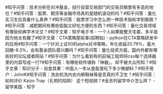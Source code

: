 #知乎问答：技术分析在对冲基金，投行自营交易部门的交易员眼里有多高的地位？#知乎问答：股票、期货等金融市场真的是随机波动的吗？#知乎问答：量化实习生应具备什么素养？#知乎问答：股票学习中怎么把一种技术指标学到极致？#知乎问答：减肥期间有哪些低脂又好吃方便的东西？#知乎问答：量化交易领域有哪些经典学术论文？#知乎文章：知乎电子书 - 一个人如果能整天宅着，多半是因为他太有趣了#知乎文章：CTA策略那些事(招聘贴) - python在CTA策略研发中的应用#知乎问答：一个针对上证50的alpha对冲策略，年化收益20.79%，最大回撤-8.3%，会有基金团队感兴趣吗？#知乎问答：量化投资方面，国内外都有哪些好的论坛或者网站？#知乎问答：为什么看到有的前端工程师将css每个选择器里的内容写成一行?#知乎问答：有哪些软件堪称「神器」，却不被大众所知？#知乎文章：知识分子 - 自食其果：中国人一年从食盐里吃下多少微塑料？#知乎用户：JohnK#知乎问答：洗衣机洗内衣内裤鞋袜等是否真的不卫生？#知乎问答：如何评价 Kaizo Trap（孔明的陷阱） 这个短视频？#金吉列留学中介怎么样？ - 留学美国 - 知乎